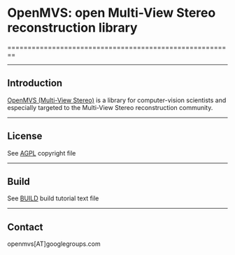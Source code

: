 # OpenMVS: open Multi-View Stereo reconstruction library
========================================================

------------
Introduction
------------

[OpenMVS (Multi-View Stereo)](https://github.com/cdcseacave/openMVS) is a library for computer-vision scientists and especially targeted to the Multi-View Stereo reconstruction community.

-------
License
-------

See [AGPL](https://github.com/cdcseacave/openMVS/blob/master/COPYRIGHT.md) copyright file 

-------
Build
-------

See [BUILD](https://github.com/cdcseacave/blob/develop/BUILD) build tutorial text file

-------
Contact
-------

openmvs[AT]googlegroups.com
